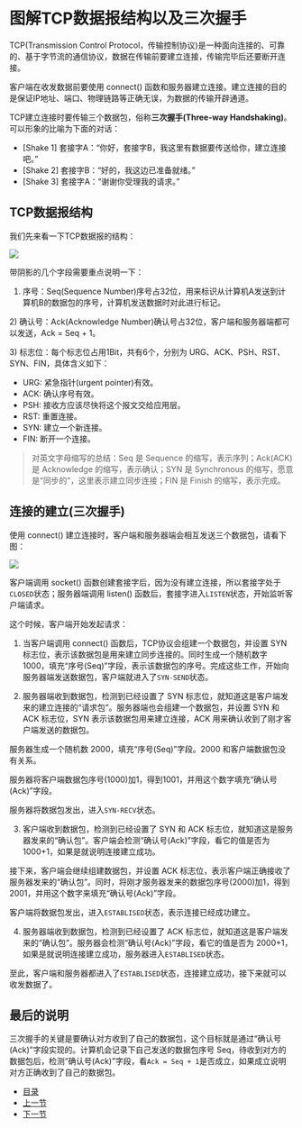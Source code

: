 # 图解TCP数据报结构以及三次握手

TCP(Transmission Control Protocol，传输控制协议)是一种面向连接的、可靠的、基于字节流的通信协议，数据在传输前要建立连接，传输完毕后还要断开连接。

客户端在收发数据前要使用 connect() 函数和服务器建立连接。建立连接的目的是保证IP地址、端口、物理链路等正确无误，为数据的传输开辟通道。

TCP建立连接时要传输三个数据包，俗称**三次握手(Three-way Handshaking)**。可以形象的比喻为下面的对话：

* [Shake 1] 套接字A：“你好，套接字B，我这里有数据要传送给你，建立连接吧。”
* [Shake 2] 套接字B：“好的，我这边已准备就绪。”
* [Shake 3] 套接字A：“谢谢你受理我的请求。”

## TCP数据报结构

我们先来看一下TCP数据报的结构：

![](https://img2018.cnblogs.com/blog/660329/201908/660329-20190830104444723-462056223.jpg)

带阴影的几个字段需要重点说明一下：
1) 序号：Seq(Sequence Number)序号占32位，用来标识从计算机A发送到计算机B的数据包的序号，计算机发送数据时对此进行标记。

2) 确认号：Ack(Acknowledge Number)确认号占32位，客户端和服务器端都可以发送，Ack = Seq + 1。

3) 标志位：每个标志位占用1Bit，共有6个，分别为 URG、ACK、PSH、RST、SYN、FIN，具体含义如下：

* URG: 紧急指针(urgent pointer)有效。
* ACK: 确认序号有效。
* PSH: 接收方应该尽快将这个报文交给应用层。
* RST: 重置连接。
* SYN: 建立一个新连接。
* FIN: 断开一个连接。

> 对英文字母缩写的总结：Seq 是 Sequence 的缩写，表示序列；Ack(ACK) 是 Acknowledge 的缩写，表示确认；SYN 是 Synchronous 的缩写，愿意是“同步的”，这里表示建立同步连接；FIN 是 Finish 的缩写，表示完成。

## 连接的建立(三次握手)

使用 connect() 建立连接时，客户端和服务器端会相互发送三个数据包，请看下图：

![](https://img2018.cnblogs.com/blog/660329/201908/660329-20190830104913719-1379436327.jpg)

客户端调用 socket() 函数创建套接字后，因为没有建立连接，所以套接字处于`CLOSED`状态；服务器端调用 listen() 函数后，套接字进入`LISTEN`状态，开始监听客户端请求。

这个时候，客户端开始发起请求：
1) 当客户端调用 connect() 函数后，TCP协议会组建一个数据包，并设置 SYN 标志位，表示该数据包是用来建立同步连接的。同时生成一个随机数字 1000，填充“序号(Seq)”字段，表示该数据包的序号。完成这些工作，开始向服务器端发送数据包，客户端就进入了`SYN-SEND`状态。

2) 服务器端收到数据包，检测到已经设置了 SYN 标志位，就知道这是客户端发来的建立连接的“请求包”。服务器端也会组建一个数据包，并设置 SYN 和 ACK 标志位，SYN 表示该数据包用来建立连接，ACK 用来确认收到了刚才客户端发送的数据包。

服务器生成一个随机数 2000，填充“序号(Seq)”字段。2000 和客户端数据包没有关系。

服务器将客户端数据包序号(1000)加1，得到1001，并用这个数字填充“确认号(Ack)”字段。

服务器将数据包发出，进入`SYN-RECV`状态。

3) 客户端收到数据包，检测到已经设置了 SYN 和 ACK 标志位，就知道这是服务器发来的“确认包”。客户端会检测“确认号(Ack)”字段，看它的值是否为 1000+1，如果是就说明连接建立成功。

接下来，客户端会继续组建数据包，并设置 ACK 标志位，表示客户端正确接收了服务器发来的“确认包”。同时，将刚才服务器发来的数据包序号(2000)加1，得到 2001，并用这个数字来填充“确认号(Ack)”字段。

客户端将数据包发出，进入`ESTABLISED`状态，表示连接已经成功建立。

4) 服务器端收到数据包，检测到已经设置了 ACK 标志位，就知道这是客户端发来的“确认包”。服务器会检测“确认号(Ack)”字段，看它的值是否为 2000+1，如果是就说明连接建立成功，服务器进入`ESTABLISED`状态。

至此，客户端和服务器都进入了`ESTABLISED`状态，连接建立成功，接下来就可以收发数据了。

## 最后的说明

三次握手的关键是要确认对方收到了自己的数据包，这个目标就是通过“确认号(Ack)”字段实现的。计算机会记录下自己发送的数据包序号 Seq，待收到对方的数据包后，检测“确认号(Ack)”字段，看`Ack = Seq + 1`是否成立，如果成立说明对方正确收到了自己的数据包。

* [目录](./README.md)
* [上一节](./TCP协议的粘包问题.md)
* [下一节](./TCP数据的传输过程.md)
